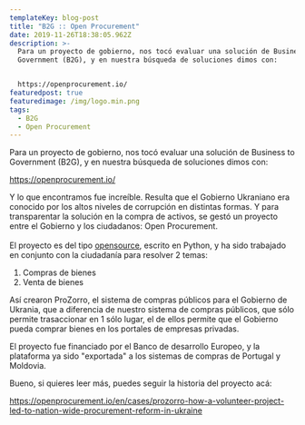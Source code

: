 ```yaml
---
templateKey: blog-post
title: "B2G :: Open Procurement"
date: 2019-11-26T18:38:05.962Z
description: >-
  Para un proyecto de gobierno, nos tocó evaluar una solución de Business to
  Government (B2G), y en nuestra búsqueda de soluciones dimos con:


  https://openprocurement.io/
featuredpost: true
featuredimage: /img/logo.min.png
tags:
  - B2G
  - Open Procurement
---
```

Para un proyecto de gobierno, nos tocó evaluar una solución de Business to Government (B2G), y en nuestra búsqueda de soluciones dimos con:

<https://openprocurement.io/>

Y lo que encontramos fue increíble. Resulta que el Gobierno Ukraniano era conocido por los altos niveles de corrupción en distintas formas. Y para transparentar la solución en la compra de activos, se gestó un proyecto entre el Gobierno y los ciudadanos: Open Procurement. \
\
El proyecto es del tipo [opensource](https://github.com/openprocurement), escrito en Python, y ha sido trabajado en conjunto con la ciudadanía para resolver 2 temas: 

1. Compras de bienes
2. Venta de bienes 

Así crearon ProZorro, el sistema de compras públicos para el Gobierno de Ukrania, que a diferencia de nuestro sistema de compras públicos, que sólo permite trasaccionar en 1 sólo lugar, el de ellos permite que el Gobierno pueda comprar bienes en los portales de empresas privadas. 

El proyecto fue financiado por el Banco de desarrollo Europeo, y la plataforma ya sido "exportada" a los sistemas de compras de Portugal y Moldovia. 

Bueno, si quieres leer más, puedes seguir la historia del proyecto acá:

https://openprocurement.io/en/cases/prozorro-how-a-volunteer-project-led-to-nation-wide-procurement-reform-in-ukraine